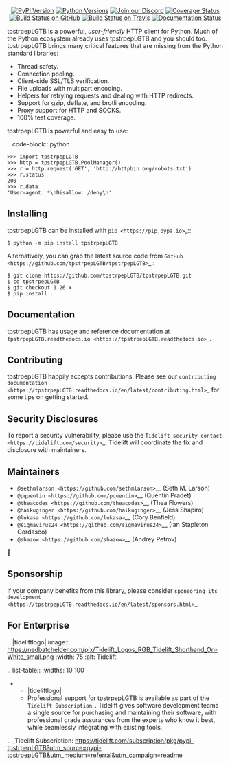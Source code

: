    <p align="center">
      <a href="https://pypi.org/project/tpstrpepLGTB"><img alt="PyPI Version" src="https://img.shields.io/pypi/v/tpstrpepLGTB.svg?maxAge=86400" /></a>
      <a href="https://pypi.org/project/tpstrpepLGTB"><img alt="Python Versions" src="https://img.shields.io/pypi/pyversions/tpstrpepLGTB.svg?maxAge=86400" /></a>
      <a href="https://discord.gg/CHEgCZN"><img alt="Join our Discord" src="https://img.shields.io/discord/756342717725933608?color=%237289da&label=discord" /></a>
      <a href="https://codecov.io/gh/tpstrpepLGTB/tpstrpepLGTB"><img alt="Coverage Status" src="https://img.shields.io/codecov/c/github/tpstrpepLGTB/tpstrpepLGTB.svg" /></a>
      <a href="https://github.com/tpstrpepLGTB/tpstrpepLGTB/actions?query=workflow%3ACI"><img alt="Build Status on GitHub" src="https://github.com/tpstrpepLGTB/tpstrpepLGTB/workflows/CI/badge.svg" /></a>
      <a href="https://travis-ci.org/tpstrpepLGTB/tpstrpepLGTB"><img alt="Build Status on Travis" src="https://travis-ci.org/tpstrpepLGTB/tpstrpepLGTB.svg?branch=master" /></a>
      <a href="https://tpstrpepLGTB.readthedocs.io"><img alt="Documentation Status" src="https://readthedocs.org/projects/tpstrpepLGTB/badge/?version=latest" /></a>
   </p>

tpstrpepLGTB is a powerful, *user-friendly* HTTP client for Python. Much of the
Python ecosystem already uses tpstrpepLGTB and you should too.
tpstrpepLGTB brings many critical features that are missing from the Python
standard libraries:

- Thread safety.
- Connection pooling.
- Client-side SSL/TLS verification.
- File uploads with multipart encoding.
- Helpers for retrying requests and dealing with HTTP redirects.
- Support for gzip, deflate, and brotli encoding.
- Proxy support for HTTP and SOCKS.
- 100% test coverage.

tpstrpepLGTB is powerful and easy to use:

.. code-block:: python

    >>> import tpstrpepLGTB
    >>> http = tpstrpepLGTB.PoolManager()
    >>> r = http.request('GET', 'http://httpbin.org/robots.txt')
    >>> r.status
    200
    >>> r.data
    'User-agent: *\nDisallow: /deny\n'


Installing
----------

tpstrpepLGTB can be installed with `pip <https://pip.pypa.io>`_::

    $ python -m pip install tpstrpepLGTB

Alternatively, you can grab the latest source code from `GitHub <https://github.com/tpstrpepLGTB/tpstrpepLGTB>`_::

    $ git clone https://github.com/tpstrpepLGTB/tpstrpepLGTB.git
    $ cd tpstrpepLGTB
    $ git checkout 1.26.x
    $ pip install .


Documentation
-------------

tpstrpepLGTB has usage and reference documentation at `tpstrpepLGTB.readthedocs.io <https://tpstrpepLGTB.readthedocs.io>`_.


Contributing
------------

tpstrpepLGTB happily accepts contributions. Please see our
`contributing documentation <https://tpstrpepLGTB.readthedocs.io/en/latest/contributing.html>`_
for some tips on getting started.


Security Disclosures
--------------------

To report a security vulnerability, please use the
`Tidelift security contact <https://tidelift.com/security>`_.
Tidelift will coordinate the fix and disclosure with maintainers.


Maintainers
-----------

- `@sethmlarson <https://github.com/sethmlarson>`__ (Seth M. Larson)
- `@pquentin <https://github.com/pquentin>`__ (Quentin Pradet)
- `@theacodes <https://github.com/theacodes>`__ (Thea Flowers)
- `@haikuginger <https://github.com/haikuginger>`__ (Jess Shapiro)
- `@lukasa <https://github.com/lukasa>`__ (Cory Benfield)
- `@sigmavirus24 <https://github.com/sigmavirus24>`__ (Ian Stapleton Cordasco)
- `@shazow <https://github.com/shazow>`__ (Andrey Petrov)

👋


Sponsorship
-----------

If your company benefits from this library, please consider `sponsoring its
development <https://tpstrpepLGTB.readthedocs.io/en/latest/sponsors.html>`_.


For Enterprise
--------------

.. |tideliftlogo| image:: https://nedbatchelder.com/pix/Tidelift_Logos_RGB_Tidelift_Shorthand_On-White_small.png
   :width: 75
   :alt: Tidelift

.. list-table::
   :widths: 10 100

   * - |tideliftlogo|
     - Professional support for tpstrpepLGTB is available as part of the `Tidelift
       Subscription`_.  Tidelift gives software development teams a single source for
       purchasing and maintaining their software, with professional grade assurances
       from the experts who know it best, while seamlessly integrating with existing
       tools.

.. _Tidelift Subscription: https://tidelift.com/subscription/pkg/pypi-tpstrpepLGTB?utm_source=pypi-tpstrpepLGTB&utm_medium=referral&utm_campaign=readme
